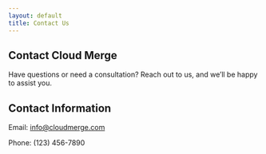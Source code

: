 ```yaml
---
layout: default
title: Contact Us
---
```


<section class="contact-page">
  <h1>Contact Cloud Merge</h1>
  <p>Have questions or need a consultation? Reach out to us, and we’ll be happy to assist you.</p>
  
  <h2>Contact Information</h2>
  <p>Email: <a href="mailto:info@cloudmerge.com">info@cloudmerge.com</a></p>
  <p>Phone: (123) 456-7890</p>
</section>
